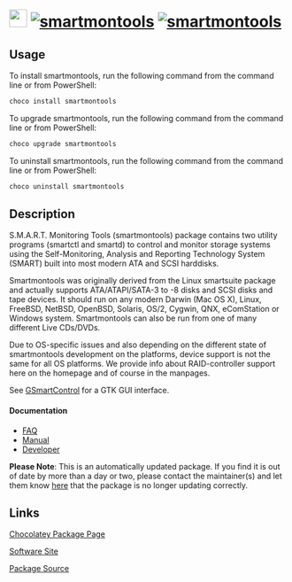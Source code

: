 ﻿# <img src="https://cdn.jsdelivr.net/gh/mkevenaar/chocolatey-packages@3a4dd0d9974844d8314af5ab64c42003132e4fe1/icons/smartmontools.png" width="32" height="32"/> [![smartmontools](https://img.shields.io/chocolatey/v/smartmontools.svg?label=smartmontools)](https://community.chocolatey.org/packages/smartmontools) [![smartmontools](https://img.shields.io/chocolatey/dt/smartmontools.svg)](https://community.chocolatey.org/packages/smartmontools)

## Usage

To install smartmontools, run the following command from the command line or from PowerShell:

```powershell
choco install smartmontools
```

To upgrade smartmontools, run the following command from the command line or from PowerShell:

```powershell
choco upgrade smartmontools
```

To uninstall smartmontools, run the following command from the command line or from PowerShell:

```powershell
choco uninstall smartmontools
```

## Description

S.M.A.R.T. Monitoring Tools (smartmontools) package contains two utility programs (smartctl and smartd) to control and monitor storage systems using the Self-Monitoring, Analysis and Reporting Technology System (SMART) built into most modern ATA and SCSI harddisks.

Smartmontools was originally derived from the Linux smartsuite package and actually supports ATA/ATAPI/SATA-3 to -8 disks and SCSI disks and tape devices. It should run on any modern Darwin (Mac OS X), Linux, FreeBSD, NetBSD, OpenBSD, Solaris, OS/2, Cygwin, QNX, eComStation or Windows system. Smartmontools can also be run from one of many different Live CDs/DVDs.

Due to OS-specific issues and also depending on the different state of smartmontools development on the platforms, device support is not the same for all OS platforms. We provide info about RAID-controller support here on the homepage and of course in the manpages.

See [GSmartControl](https://community.chocolatey.org/packages/gsmartcontrol) for a GTK GUI interface.

#### Documentation

* [FAQ](https://www.smartmontools.org/wiki/FAQ)
* [Manual](https://www.smartmontools.org/wiki/TocDoc)
* [Developer](https://www.smartmontools.org/wiki/TocDeveloper)

**Please Note**: This is an automatically updated package. If you find it is
out of date by more than a day or two, please contact the maintainer(s) and
let them know [here](https://github.com/mkevenaar/chocolatey-packages/issues) that the package is no longer updating correctly.


## Links

[Chocolatey Package Page](https://community.chocolatey.org/packages/smartmontools)

[Software Site](https://www.smartmontools.org/)

[Package Source](https://github.com/mkevenaar/chocolatey-packages/tree/master/automatic/smartmontools)

